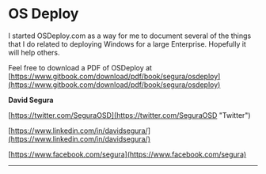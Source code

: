 # OS Deploy

I started OSDeploy.com as a way for me to document several of the things that I do related to deploying Windows for a large Enterprise.  Hopefully it will help others.

Feel free to download a PDF of OSDeploy at [https://www.gitbook.com/download/pdf/book/segura/osdeploy](https://www.gitbook.com/download/pdf/book/segura/osdeploy)

**David Segura**

[https://twitter.com/SeguraOSD](https://twitter.com/SeguraOSD "Twitter")

[https://www.linkedin.com/in/davidsegura/](https://www.linkedin.com/in/davidsegura/)

[https://www.facebook.com/segura](https://www.facebook.com/segura)

---



